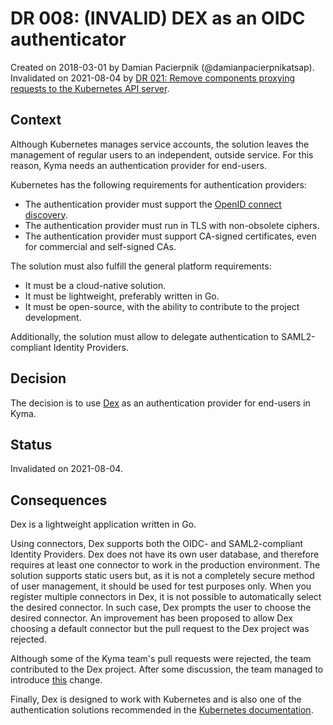 # DR 008: (INVALID) DEX as an OIDC authenticator

Created on 2018-03-01 by Damian Pacierpnik (@damianpacierpnikatsap).
Invalidated on 2021-08-04 by [DR 021: Remove components proxying requests to the Kubernetes API server](dr-021-Remove-k8s-api-server-proxies.md).

## Context

Although Kubernetes manages service accounts, the solution leaves the management of regular users to an independent, outside service.
For this reason, Kyma needs an authentication provider for end-users.

Kubernetes has the following requirements for authentication providers:

- The authentication provider must support the [OpenID connect discovery](https://openid.net/specs/openid-connect-discovery-1_0.html).
- The authentication provider must run in TLS with non-obsolete ciphers.
- The authentication provider must support CA-signed certificates, even for commercial and self-signed CAs.

The solution must also fulfill the general platform requirements:

- It must be a cloud-native solution.
- It must be lightweight, preferably written in Go.
- It must be open-source, with the ability to contribute to the project development.

Additionally, the solution must allow to delegate authentication to SAML2-compliant Identity Providers.

## Decision

The decision is to use [Dex](https://github.com/coreos/dex) as an authentication provider for end-users in Kyma.

## Status

Invalidated on 2021-08-04.

## Consequences

Dex is a lightweight application written in Go.

Using connectors, Dex supports both the OIDC- and SAML2-compliant Identity Providers. Dex does not have its own user database, and therefore requires at least one connector to work in the production
environment. The solution supports static users but, as it is not a completely secure method of user management, it should be used for test purposes only.
When you register multiple connectors in Dex, it is not possible to automatically select the desired connector. In such case, Dex prompts the user to choose the desired connector.
An improvement has been proposed to allow Dex choosing a default connector but the pull request to the Dex project was rejected.

Although some of the Kyma team's pull requests were rejected, the team contributed to the Dex project.
After some discussion, the team managed to introduce [this](https://github.com/dexidp/dex/issues/1087) change.

Finally, Dex is designed to work with Kubernetes and is also one of the authentication solutions
recommended in the [Kubernetes documentation](https://kubernetes.io/docs).
